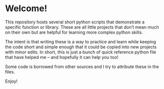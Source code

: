 # Welcome!

This repository hosts several short python scripts that demonstrate a specific function or library. These are all little projects that don’t mean much on their own but are helpful for learning more complex python skills. 

The intent is that writing these is a way to practice and learn while keeping the code short and simple enough that it could be copied into new projects with minor edits. In short, this is just a bunch of quick reference python file that have helped me – and hopefully it can help you too!

Some code is borrowed from other sources and I try to attribute these in the files.  

Enjoy!